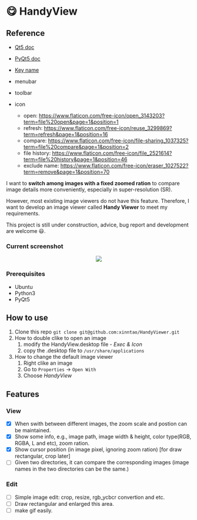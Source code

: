 # :yum: HandyView

## Reference

- [Qt5 doc](https://doc.qt.io/qt-5/)
- [PyQt5 doc](https://doc.qt.io/qtforpython/api.html)

- [Key name](https://doc.qt.io/archives/qtjambi-4.5.2_01/com/trolltech/qt/core/Qt.Key.html)

- menubar
- toolbar


- icon
  - open: https://www.flaticon.com/free-icon/open_3143203?term=file%20open&page=1&position=1
  - refresh: https://www.flaticon.com/free-icon/reuse_3299869?term=refresh&page=1&position=16
  - compare: https://www.flaticon.com/free-icon/file-sharing_1037325?term=file%20compare&page=1&position=2
  - file history: https://www.flaticon.com/free-icon/file_2521614?term=file%20history&page=1&position=46
  - exclude name: https://www.flaticon.com/free-icon/eraser_1027522?term=remove&page=1&position=70

I want to **switch among images with a fixed zoomed ration** to compare image details more conveniently, especially in super-resolution (SR).

However, most existing image viewers do not have this feature. Therefore, I want to develop an image viewer called **Handy Viewer**  to meet my requirements.

This project is still under construction, advice, bug report and development are welcome :smiley:.

### Current screenshot
<p align="center">
  <img src="https://c1.staticflickr.com/1/975/40897859985_9fa4f67558_b.jpg">
</p>

### Prerequisites

- Ubuntu
- Python3
- PyQt5

## How to use

1. Clone this repo `git clone git@github.com:xinntao/HandyViewer.git`
1. How to double clike to open an image
    1. modify the HandyView.desktop file - *Exec & Icon*
    1. copy the .desktop file to `/usr/share/applications`
1. How to change the default image viewer
    1. Right clike an image
    1. Go to `Properties` -> `Open With`
    1. Choose *HandyView*

## Features

### View
- [x] When swith between different images, the zoom scale and postion can be maintained.
- [x] Show some info, e.g., image path, image width & height, color type(RGB, RGBA, L and etc), zoom ration.
- [x] Show cursor position (in image pixel, ignoring zoom ration) [for draw rectangular, crop later]
- [ ] Given two directories, it can compare the corresponding images (image names in the two directories can be the same.)

### Edit
- [ ] Simple image edit: crop, resize, rgb_ycbcr convertion and etc.
- [ ] Draw rectangular and enlarged this area.
- [ ] make gif easily.
